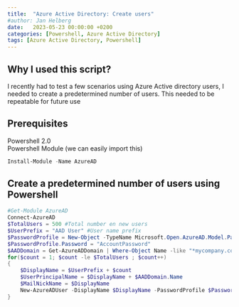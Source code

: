 ```yaml
---
title:  "Azure Active Directory: Create users"
#author: Jan Helberg
date:   2023-05-23 00:00:00 +0200
categories: [Powershell, Azure Active Directory]
tags: [Azure Active Directory, Powershell]
---
```


## Why I used this script?
I recently had to test a few scenarios using Azure Active directory users, I needed to create a predetermined number of users. This needed to be repeatable for future use

## Prerequisites
Powershell 2.0 \
Powershell Module (we can easily import this)
```powershell
Install-Module -Name AzureAD
```

## Create a predetermined number of users using Powershell
```powershell
#Get-Module AzureAD
Connect-AzureAD
$TotalUsers = 500 #Total number en new users
$UserPrefix = "AAD User" #User name prefix
$PasswordProfile = New-Object -TypeName Microsoft.Open.AzureAD.Model.PasswordProfile
$PasswordProfile.Password = "AccountPassword"
$AADDomain = Get-AzureADDomain | Where-Object Name -like "*mycompany.com*"
for($count = 1; $count -le $TotalUsers ; $count++)
{
    $DisplayName = $UserPrefix + $count
    $UserPrincipalName = $DisplayName + $AADDomain.Name
    $MailNickName = $DisplayName
    New-AzureADUser -DisplayName $DisplayName -PasswordProfile $PasswordProfile -UserPrincipalName $UserPrincipalName -AccountEnabled $true -MailNickName $MailNickName
}
```